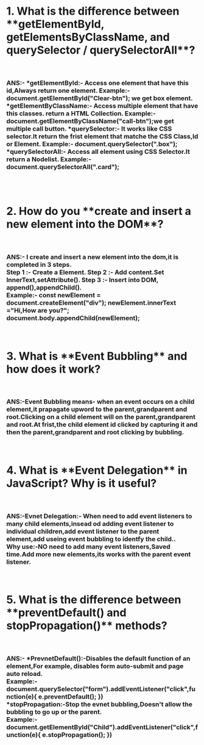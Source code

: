 <h1>1. What is the difference between **getElementById, getElementsByClassName, and querySelector / querySelectorAll**?</h1>
<br>
<h3>ANS:- *getElementById:-
Access one element that have this id,Always return one element.
Example:- document.getElementById("Clear-btn"); we get box element.
*getElementByClassName:- 
Access multiple element that have this classes. return a HTML Collection.
Example:- document.getElementByClassName("call-btn");we get multiple call button.
*querySelector:-
It works like CSS selector.It return the frist element that matche the CSS Class,Id or Element.
Example:- document.querySelector(".box");
*querySelectorAll:-
Access all element using CSS Selector.It return a Nodelist.
Example:- document.querySelectorAll(".card");</h3>
<br><br>
<h1>2. How do you **create and insert a new element into the DOM**?</h1>
<br>
<h3>ANS:-
I create and insert a new element into the dom,it is completed in 3 steps.
<br>
Step 1 :- Create a Element.
Step 2 :- Add content.Set InnerText,setAttribute().
Step 3 :- Insert into DOM, append(),appendChild().
<br>
Example:- const newElement = document.createElement("div");
         newElement.innerText ="Hi,How are you?";
         document.body.appendChild(newElement);
</h3>
<br>      
<h1>3. What is **Event Bubbling** and how does it work?</h1>
<br>
<h3>ANS:-Event Bubbling means- when an event  occurs on a child element,it prapagate upword to the parent,grandparent and root.Clicking on a child element will on the parent,grandparent and root.At frist,the child element id clicked by capturing it and then the parent,grandparent and root clicking by bubbling.
</h3>
<br>
    
<h1>4. What is **Event Delegation** in JavaScript? Why is it useful?</h1>
<br>
<h3>
ANS:-Evnet Delegation:- When need to add event listeners to many child elements,insead od adding event listener to individual children,add event listener to the parent element,add useing event bubbling to identfy the child..
<br>
Why use:-NO need to add many event listeners,Saved time.Add more new elements,its works with the parent event listener.</h3>
<br>
<h1>5. What is the difference between **preventDefault() and stopPropagation()** methods?</h1>
<br>
<h3>ANS:-
*PrevnetDefault():-Disables the default function of an element,For example, disables form auto-submit and page auto reload.
<br>
Example:- document.querySelector("form").addEventListener("click",function(e){
    e.preventDefault();
})
<br>
*stopPropagation:-Stop the evnet bubbling,Doesn't allow the bubbling to go up or the parent.
<br>
Example:-document.getElementById("Child").addEventListener("click",function(e){
    e.stopPropagation();
})
</h3>